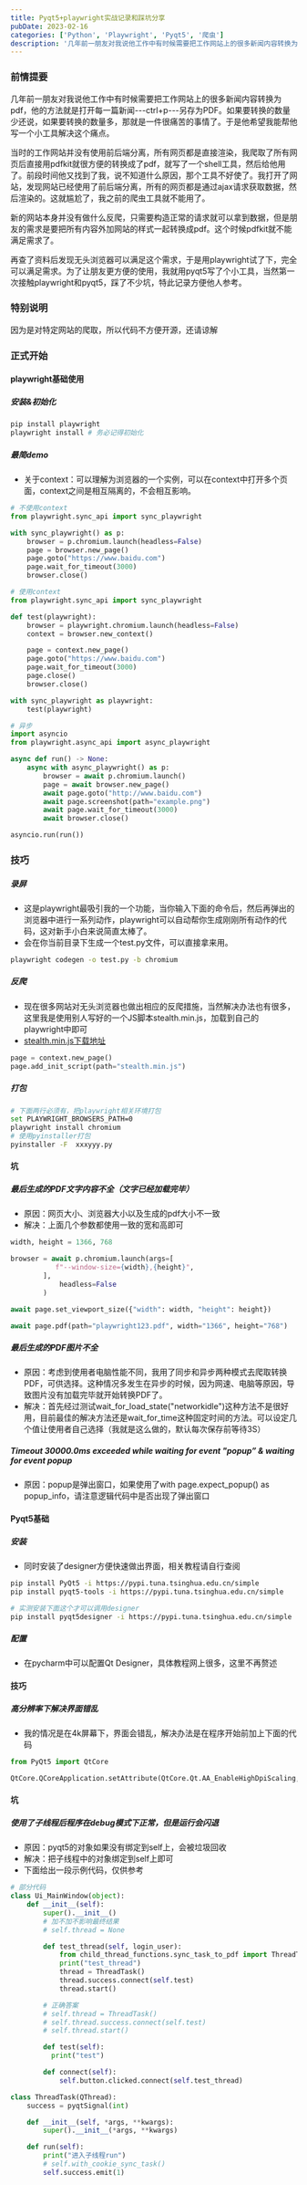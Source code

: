 ```yaml
---
title: Pyqt5+playwright实战记录和踩坑分享
pubDate: 2023-02-16
categories: ['Python', 'Playwright', 'Pyqt5', '爬虫']
description: '几年前一朋友对我说他工作中有时候需要把工作网站上的很多新闻内容转换为pdf，他的方法就是打开每一篇新闻---ctrl+p---另存为PDF。如果要转换的数量少还说，如果要转换的数量多，那就是一件很痛苦的事情了。于是他希望我能帮他写一个小工具解决这个痛点。 '
---
```


### 前情提要

几年前一朋友对我说他工作中有时候需要把工作网站上的很多新闻内容转换为pdf，他的方法就是打开每一篇新闻---ctrl+p---另存为PDF。如果要转换的数量少还说，如果要转换的数量多，那就是一件很痛苦的事情了。于是他希望我能帮他写一个小工具解决这个痛点。

当时的工作网站并没有使用前后端分离，所有网页都是直接渲染，我爬取了所有网页后直接用pdfkit就很方便的转换成了pdf，就写了一个shell工具，然后给他用了。前段时间他又找到了我，说不知道什么原因，那个工具不好使了。我打开了网站，发现网站已经使用了前后端分离，所有的网页都是通过ajax请求获取数据，然后渲染的。这就尴尬了，我之前的爬虫工具就不能用了。

新的网站本身并没有做什么反爬，只需要构造正常的请求就可以拿到数据，但是朋友的需求是要把所有内容外加网站的样式一起转换成pdf。这个时候pdfkit就不能满足需求了。

再查了资料后发现无头浏览器可以满足这个需求，于是用playwright试了下，完全可以满足需求。为了让朋友更方便的使用，我就用pyqt5写了个小工具，当然第一次接触playwright和pyqt5，踩了不少坑，特此记录方便他人参考。

### 特别说明

因为是对特定网站的爬取，所以代码不方便开源，还请谅解

### 正式开始

#### playwright基础使用

##### 安装&初始化

```bash
pip install playwright
playwright install # 务必记得初始化
```

##### 最简demo

- 关于context：可以理解为浏览器的一个实例，可以在context中打开多个页面，context之间是相互隔离的，不会相互影响。

```python
# 不使用context
from playwright.sync_api import sync_playwright

with sync_playwright() as p:
	browser = p.chromium.launch(headless=False)
	page = browser.new_page()
	page.goto("https://www.baidu.com")
	page.wait_for_timeout(3000)
	browser.close()

# 使用context
from playwright.sync_api import sync_playwright

def test(playwright):
	browser = playwright.chromium.launch(headless=False)
	context = browser.new_context()

	page = context.new_page()
	page.goto("https://www.baidu.com")
	page.wait_for_timeout(3000)
	page.close()
	browser.close()

with sync_playwright as playwright:
	test(playwright)

# 异步
import asyncio
from playwright.async_api import async_playwright

async def run() -> None:
    async with async_playwright() as p:
        browser = await p.chromium.launch()
        page = await browser.new_page()
        await page.goto("http://www.baidu.com")
        await page.screenshot(path="example.png")
        await page.wait_for_timeout(3000)
        await browser.close()

asyncio.run(run())
```

### 技巧

##### 录屏

- 这是playwright最吸引我的一个功能，当你输入下面的命令后，然后再弹出的浏览器中进行一系列动作，playwright可以自动帮你生成刚刚所有动作的代码，这对新手小白来说简直太棒了。
- 会在你当前目录下生成一个test.py文件，可以直接拿来用。

```bash
playwright codegen -o test.py -b chromium
```

##### 反爬

- 现在很多网站对无头浏览器也做出相应的反爬措施，当然解决办法也有很多，这里我是使用别人写好的一个JS脚本stealth.min.js，加载到自己的playwright中即可
- [stealth.min.js下载地址](https://gitcode.net/mirrors/requireCool/stealth.min.js?utm_source=csdn_github_accelerator)

```python
page = context.new_page()
page.add_init_script(path="stealth.min.js")
```

##### 打包

```bash
# 下面两行必须有，把playwright相关环境打包
set PLAYWRIGHT_BROWSERS_PATH=0
playwright install chromium
# 使用pyinstaller打包
pyinstaller -F  xxxyyy.py
```

#### 坑

##### 最后生成的PDF文字内容不全（文字已经加载完毕）

- 原因：网页大小、浏览器大小以及生成的pdf大小不一致
- 解决：上面几个参数都使用一致的宽和高即可

```python
width, height = 1366, 768

browser = await p.chromium.launch(args=[
           f"--window-size={width},{height}",
        ],
            headless=False
        )

await page.set_viewport_size({"width": width, "height": height})

await page.pdf(path="playwright123.pdf", width="1366", height="768")
```

##### 最后生成的PDF图片不全

- 原因：考虑到使用者电脑性能不同，我用了同步和异步两种模式去爬取转换PDF，可供选择。这种情况多发生在异步的时候，因为网速、电脑等原因，导致图片没有加载完毕就开始转换PDF了。
- 解决：首先经过测试wait_for_load_state("networkidle")这种方法不是很好用，目前最佳的解决方法还是wait_for_time这种固定时间的方法。可以设定几个值让使用者自己选择（我就是这么做的，默认每次保存前等待3S）

##### Timeout 30000.0ms exceeded while waiting for event "popup” & waiting for event popup

- 原因：popup是弹出窗口，如果使用了with page.expect_popup() as popup_info，请注意逻辑代码中是否出现了弹出窗口

#### Pyqt5基础

##### 安装

- 同时安装了designer方便快速做出界面，相关教程请自行查阅

```bash
pip install PyQt5 -i https://pypi.tuna.tsinghua.edu.cn/simple
pip install pyqt5-tools -i https://pypi.tuna.tsinghua.edu.cn/simple

# 实测安装下面这个才可以调用designer
pip install pyqt5designer -i https://pypi.tuna.tsinghua.edu.cn/simple
```

##### 配置

- 在pycharm中可以配置Qt Designer，具体教程网上很多，这里不再赘述

#### 技巧

##### 高分辨率下解决界面错乱

- 我的情况是在4k屏幕下，界面会错乱，解决办法是在程序开始前加上下面的代码

```python
from PyQt5 import QtCore

QtCore.QCoreApplication.setAttribute(QtCore.Qt.AA_EnableHighDpiScaling, True)
```

#### 坑

##### 使用了子线程后程序在debug模式下正常，但是运行会闪退

- 原因：pyqt5的对象如果没有绑定到self上，会被垃圾回收
- 解决：把子线程中的对象绑定到self上即可
- 下面给出一段示例代码，仅供参考

```python
# 部分代码
class Ui_MainWindow(object):
    def __init__(self):
        super().__init__()
        # 加不加不影响最终结果
        # self.thread = None

		def test_thread(self, login_user):
			from child_thread_functions.sync_task_to_pdf import ThreadTask
			print("test_thread")
			thread = ThreadTask()
			thread.success.connect(self.test)
			thread.start()

        # 正确答案
        # self.thread = ThreadTask()
        # self.thread.success.connect(self.test)
        # self.thread.start()

		def test(self):
		  print("test")

		def connect(self):
			self.button.clicked.connect(self.test_thread)

class ThreadTask(QThread):
    success = pyqtSignal(int)

    def __init__(self, *args, **kwargs):
        super().__init__(*args, **kwargs)

    def run(self):
        print("进入子线程run")
        # self.with_cookie_sync_task()
        self.success.emit(1)
```
